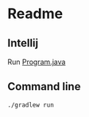 # Readme

## Intellij
Run [Program.java](src/main/java/no/itverket/Program.java)

## Command line
`./gradlew run`